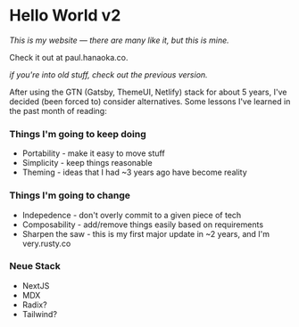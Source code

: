 # Hello World v2

_This is my website — there are many like it, but this is mine._

Check it out at paul.hanaoka.co.

_if you're into old stuff, check out the previous version._

After using the GTN (Gatsby, ThemeUI, Netlify) stack for about 5 years, I've decided (been forced to) consider alternatives. Some lessons I've learned in the past month of reading:

### Things I'm going to keep doing

- Portability - make it easy to move stuff
- Simplicity - keep things reasonable
- Theming - ideas that I had ~3 years ago have become reality

### Things I'm going to change

- Indepedence - don't overly commit to a given piece of tech
- Composability - add/remove things easily based on requirements
- Sharpen the saw - this is my first major update in ~2 years, and I'm very.rusty.co

### Neue Stack

- NextJS
- MDX
- Radix?
- Tailwind?
